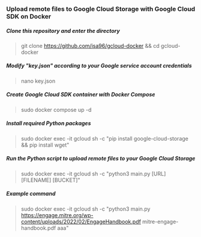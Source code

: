 ### Upload remote files to Google Cloud Storage with Google Cloud SDK on Docker

##### Clone this repository and enter the directory
> git clone https://github.com/isa96/gcloud-docker && cd gcloud-docker

##### Modify "key.json" according to your Google service account credentials
> nano key.json

##### Create Google Cloud SDK container with Docker Compose
> sudo docker compose up -d

##### Install required Python packages
> sudo docker exec -it gcloud sh -c "pip install google-cloud-storage && pip install wget"

##### Run the Python script to upload remote files to your Google Cloud Storage
> sudo docker exec -it gcloud sh -c "python3 main.py [URL] [FILENAME] [BUCKET]"

##### Example command
> sudo docker exec -it gcloud sh -c "python3 main.py https://engage.mitre.org/wp-content/uploads/2022/02/EngageHandbook.pdf mitre-engage-handbook.pdf aaa"
